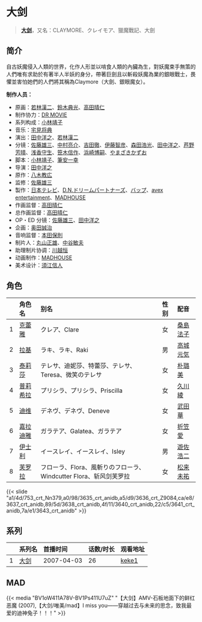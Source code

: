 # 大剑


> <u>**[大剑](https://bgm.tv/subject/982)**</u>，又名：CLAYMORE、クレイモア、獵魔戰記、大劍

## 简介

自古妖魔侵入人類的世界，化作人形並以啃食人類的內臟為生，對妖魔束手無策的人們唯有求助於有著半人半妖的身分，帶著巨劍且以斬殺妖魔為業的銀眼戰士，畏懼並害怕她們的人們將其稱為Claymore（大劍、銀眼魔女）。

**制作人员：**
- 原画：[若林漢二](https://bgm.tv/person/12598)、[鈴木典光](https://bgm.tv/person/11528)、[高田晴仁](https://bgm.tv/person/3494)
- 制作协力：[DR MOVIE](https://bgm.tv/person/11389)
- 系列构成：[小林靖子](https://bgm.tv/person/345)
- 音乐：[宅見将典](https://bgm.tv/person/7299)
- 演出：[田中洋之](https://bgm.tv/person/3327)、[若林漢二](https://bgm.tv/person/12598)
- 分镜：[佐藤雄三](https://bgm.tv/person/780)、[中村亮介](https://bgm.tv/person/3626)、[吉田徹](https://bgm.tv/person/418)、[伊藤智彦](https://bgm.tv/person/3213)、[森田浩光](https://bgm.tv/person/1110)、[田中洋之](https://bgm.tv/person/3327)、[芦野芳晴](https://bgm.tv/person/1732)、[浅香守生](https://bgm.tv/person/40)、[笹木信作](https://bgm.tv/person/14792)、[浜崎博嗣](https://bgm.tv/person/1208)、[やまざきかずお](https://bgm.tv/person/494)
- 脚本：[小林靖子](https://bgm.tv/person/345)、[筆安一幸](https://bgm.tv/person/3358)
- 导演：[田中洋之](https://bgm.tv/person/3327)
- 原作：[八木教広](https://bgm.tv/person/2967)
- 监修：[佐藤雄三](https://bgm.tv/person/780)
- 製作：[日本テレビ](https://bgm.tv/person/492)、[D.N.ドリームパートナーズ](https://bgm.tv/person/3747)、[バップ](https://bgm.tv/person/823)、[avex entertainment](https://bgm.tv/person/3080)、[MADHOUSE](https://bgm.tv/person/603)
- 作画监督：[高田晴仁](https://bgm.tv/person/3494)
- 总作画监督：[高田晴仁](https://bgm.tv/person/3494)
- OP・ED 分镜：[佐藤雄三](https://bgm.tv/person/780)、[田中洋之](https://bgm.tv/person/3327)
- 企画：[奥田誠治](https://bgm.tv/person/19591)
- 音响监督：[本田保則](https://bgm.tv/person/215)
- 制片人：[丸山正雄](https://bgm.tv/person/914)、[中谷敏夫](https://bgm.tv/person/51697)
- 助理制片协调：[川越恒](https://bgm.tv/person/44743)
- 动画制作：[MADHOUSE](https://bgm.tv/person/603)
- 美术设计：[須江信人](https://bgm.tv/person/11793)

## 角色

|     |   角色名   |   别名  | 性别 |  配音  |
|:--- |:------  |:----      |:---  |:--   |
| 1 | [克蕾雅](https://bgm.tv/character/753) | クレア、Clare | 女 | [桑島法子](https://bgm.tv/person/3867) |
| 2 | [拉基](https://bgm.tv/character/3635) | ラキ、ラキ、Raki | 男 | [高城元気](https://bgm.tv/person/4679) |
| 3 | [泰莉莎](https://bgm.tv/character/3636) | テレサ、迪妮莎、特蕾莎、テレサ、Teresa、微笑のテレサ | 女 | [朴璐美](https://bgm.tv/person/4027) |
| 4 | [普莉希拉](https://bgm.tv/character/3637) | プリシラ、プリシラ、Priscilla | 女 | [久川綾](https://bgm.tv/person/3875) |
| 5 | [迪维](https://bgm.tv/character/3638) | デネヴ、デネヴ、Deneve | 女 | [武田華](https://bgm.tv/person/4870) |
| 6 | [嘉拉迪雅](https://bgm.tv/character/3640) | ガラテア、Galatea、ガラテア | 女 | [折笠愛](https://bgm.tv/person/3831) |
| 7 | [伊士利](https://bgm.tv/character/3641) | イースレイ、イースレイ、Isley | 男 | [遊佐浩二](https://bgm.tv/person/4614) |
| 8 | [芙罗拉](https://bgm.tv/character/3643) | フローラ、Flora、風斬りのフローラ、Windcutter Flora、斩风剑芙罗拉 | 女 | [松来未祐](https://bgm.tv/person/4353) |

{{< slide "a1/4d/753_crt_Nn379,a0/98/3635_crt_anidb,a5/d9/3636_crt_Z9084,ca/e8/3637_crt_anidb,89/5d/3638_crt_anidb,4f/11/3640_crt_anidb,22/c5/3641_crt_anidb,7a/e1/3643_crt_anidb" >}}

## 系列

|     | 系列名 | 首播时间       | 话数/时长 | 观看地址                                                    |
| :-- | :-- | :--------- | :---- | :------------------------------------------------------ |
| 1   |[大剑](https://bgm.tv/subject/982)| 2007-04-03 | 26    | [keke1](https://www.keke1.app/play/29237-4-258008.html) |


## MAD

{{< media  "BV1oW411A78V-BV1Ps411U7uZ"
"【大剑】AMV-石板地面下的鲜红恶魔 (2007),【大剑/唯美/mad】I miss you——穿越过去与未来的思念，致我最爱的迪神兔子！！！"  >}}
